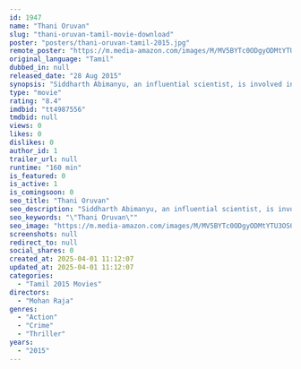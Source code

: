 ```yaml
---
id: 1947
name: "Thani Oruvan"
slug: "thani-oruvan-tamil-movie-download"
poster: "posters/thani-oruvan-tamil-2015.jpg"
remote_poster: "https://m.media-amazon.com/images/M/MV5BYTc0ODgyODMtYTU3OS00NDcxLWI3YmYtZGVjMWQxOGI2ODZiXkEyXkFqcGdeQXVyMTEzNzg0Mjkx._V1_SX300.jpg"
original_language: "Tamil"
dubbed_in: null
released_date: "28 Aug 2015"
synopsis: "Siddharth Abimanyu, an influential scientist, is involved in various illegal medical practices. Mithran, an efficient IPS officer, decides to expose him."
type: "movie"
rating: "8.4"
imdbid: "tt4987556"
tmdbid: null
views: 0
likes: 0
dislikes: 0
author_id: 1
trailer_url: null
runtime: "160 min"
is_featured: 0
is_active: 1
is_comingsoon: 0
seo_title: "Thani Oruvan"
seo_description: "Siddharth Abimanyu, an influential scientist, is involved in various illegal medical practices. Mithran, an efficient IPS officer, decides to expose him."
seo_keywords: "\"Thani Oruvan\""
seo_image: "https://m.media-amazon.com/images/M/MV5BYTc0ODgyODMtYTU3OS00NDcxLWI3YmYtZGVjMWQxOGI2ODZiXkEyXkFqcGdeQXVyMTEzNzg0Mjkx._V1_SX300.jpg"
screenshots: null
redirect_to: null
social_shares: 0
created_at: 2025-04-01 11:12:07
updated_at: 2025-04-01 11:12:07
categories:
  - "Tamil 2015 Movies"
directors:
  - "Mohan Raja"
genres:
  - "Action"
  - "Crime"
  - "Thriller"
years:
  - "2015"
---
```

